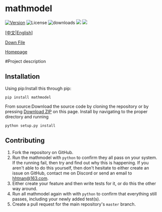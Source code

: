 mathmodel
===============

[![Version](https://img.shields.io/pypi/v/mathmodel)](https://pypi.org/project/mathmodel/)
![License](https://img.shields.io/github/license/h-WAVES/Mathmodel)
![downloads](https://img.shields.io/github/downloads/h-WAVES/Mathmodel/total)
![](https://img.shields.io/badge/keras-tensorflow-blue.svg)
![](https://img.shields.io/badge/keras-tf.keras-blue.svg)

[[中文](https://github.com/h-WAVES/Mathmodel/blob/main/README-zh-CN.md)|[English](https://github.com/h-WAVES/Mathmodel/blob/main/README.md)\]

[Down File](https://pypi.org/project/mathmodel/)

[Homepage](https://github.com/h-WAVES/Mathmodel)

#Project description

Installation
------------

Using pip:Install this through pip:

    pip install mathmodel
    
From source:Download the source code by cloning the repository or by pressing [Download ZIP](https://github.com/h-WAVES/Mathmodel/archive/main.zip) on this page.
Install by navigating to the proper directory and running

    python setup.py install


Contributing
------------
1. Fork the repository on GitHub.
2. Run the mathmodel with `python` to confirm they all pass on your system.
   If the running fail, then try and find out why this is happening. If you aren't
   able to do this yourself, then don't hesitate to either create an issue on
   GitHub, contact me on Discord or send an email to [hhtnan@163.com](mailto:hhtnan@163.com>).
3. Either create your feature and then write tests for it, or do this the other
   way around.
4. Run all mathmodel again with with `python` to confirm that everything
   still passes, including your newly added test(s).
5. Create a pull request for the main repository's ``master`` branch.
